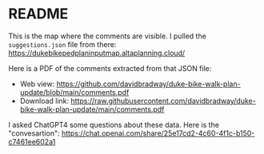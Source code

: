 # README

This is the map where the comments are visible. I pulled the `suggestions.json` file from there:
https://dukebikepedplaninputmap.altaplanning.cloud/

Here is a PDF of the comments extracted from that JSON file:
- Web view: https://github.com/davidbradway/duke-bike-walk-plan-update/blob/main/comments.pdf
- Download link: https://raw.githubusercontent.com/davidbradway/duke-bike-walk-plan-update/main/comments.pdf

I asked ChatGPT4 some questions about these data. Here is the "convesartion": 
https://chat.openai.com/share/25e17cd2-4c60-4f1c-b150-c7461ee602a1
